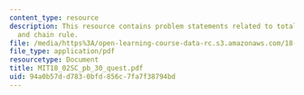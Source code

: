 ```yaml
---
content_type: resource
description: This resource contains problem statements related to total differentials
  and chain rule.
file: /media/https%3A/open-learning-course-data-rc.s3.amazonaws.com/18-02sc-multivariable-calculus-fall-2010/94a0b57dd7830bfd856c7fa7f38794bd_MIT18_02SC_pb_30_quest.pdf
file_type: application/pdf
resourcetype: Document
title: MIT18_02SC_pb_30_quest.pdf
uid: 94a0b57d-d783-0bfd-856c-7fa7f38794bd
---
```

